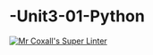 # -Unit3-01-Python
[![Mr Coxall's Super Linter](https://github.com/ICS3U-Programming-Tomi-O/-Unit3-01-Python/workflows/Mr%20Coxall's%20Super%20Linter/badge.svg)](https://github.com/ICS3U-Programming-Tomi-O/-Unit3-01-Python/actions/)
